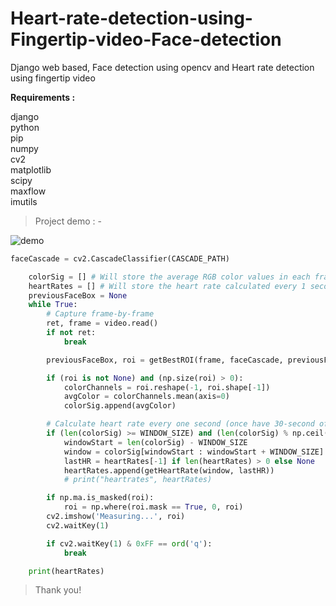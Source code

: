 # Heart-rate-detection-using-Fingertip-video-Face-detection #
Django web based, Face detection using opencv and Heart rate detection using fingertip video

**Requirements :**

django <br>
python <br>
pip <br>
numpy <br>
cv2 <br>
matplotlib <br>
scipy <br>
maxflow <br>
imutils <br>

>Project demo : -

![demo](https://user-images.githubusercontent.com/49883798/115822402-1dc19000-a422-11eb-9ed5-e30b825d8739.gif)

```python
faceCascade = cv2.CascadeClassifier(CASCADE_PATH)

    colorSig = [] # Will store the average RGB color values in each frame's ROI
    heartRates = [] # Will store the heart rate calculated every 1 second
    previousFaceBox = None
    while True:
        # Capture frame-by-frame
        ret, frame = video.read()
        if not ret:
            break

        previousFaceBox, roi = getBestROI(frame, faceCascade, previousFaceBox)

        if (roi is not None) and (np.size(roi) > 0):
            colorChannels = roi.reshape(-1, roi.shape[-1])
            avgColor = colorChannels.mean(axis=0)
            colorSig.append(avgColor)

        # Calculate heart rate every one second (once have 30-second of data)
        if (len(colorSig) >= WINDOW_SIZE) and (len(colorSig) % np.ceil(FPS) == 0):
            windowStart = len(colorSig) - WINDOW_SIZE
            window = colorSig[windowStart : windowStart + WINDOW_SIZE]
            lastHR = heartRates[-1] if len(heartRates) > 0 else None
            heartRates.append(getHeartRate(window, lastHR))
            # print("heartrates", heartRates)

        if np.ma.is_masked(roi):
            roi = np.where(roi.mask == True, 0, roi)
        cv2.imshow('Measuring...', roi)
        cv2.waitKey(1)

        if cv2.waitKey(1) & 0xFF == ord('q'):
            break	

    print(heartRates)

```

>Thank you!
